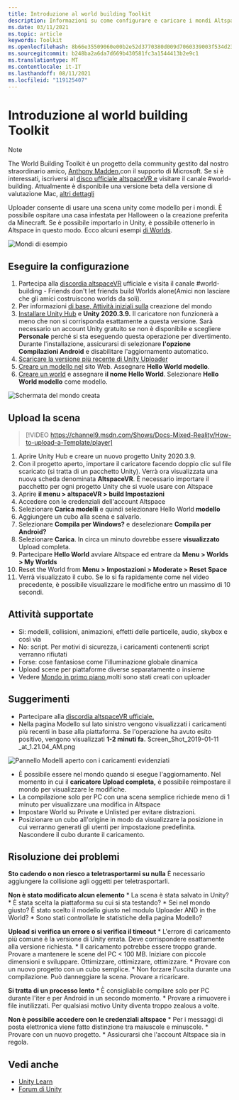 ```yaml
---
title: Introduzione al world building Toolkit
description: Informazioni su come configurare e caricare i mondi AltspaceVR usando i modelli di scena unity con l'Toolkit.
ms.date: 03/11/2021
ms.topic: article
keywords: Toolkit
ms.openlocfilehash: 8b66e35509060e00b2e52d3770380d009d7060339003f534d23fdd47372a57f0
ms.sourcegitcommit: b248ba2a6da7d669b430581fc3a1544413b2e9c1
ms.translationtype: MT
ms.contentlocale: it-IT
ms.lasthandoff: 08/11/2021
ms.locfileid: "119125407"
---
```

# <a name="introducing-the-world-building-toolkit"></a>Introduzione al world building Toolkit

> [!NOTE]
> The World Building Toolkit è un progetto della community gestito dal nostro straordinario amico, [Anthony Madden,](https://twitter.com/chigamesstudio)con il supporto di Microsoft. Se si è interessati, iscriversi al [disco ufficiale altspaceVR e](https://discordapp.com/invite/altspacevr) visitare il canale #world-building. Attualmente è disponibile una versione beta della versione di valutazione Mac, [altri dettagli](https://altvr.com/altspacevr-mac)

Uploader consente di usare una scena unity come modello per i mondi. È possibile ospitare una casa infestata per Halloween o la creazione preferita da Minecraft. Se è possibile importarlo in Unity, è possibile ottenerlo in Altspace in questo modo. Ecco alcuni esempi [di Worlds](https://account.altvr.com/worlds/1046572460192825569).

![Mondi di esempio](images/unity-uploader-img-01.png)

## <a name="setup"></a>Eseguire la configurazione

1. Partecipa alla [discordia altspaceVR](https://discordapp.com/invite/altspacevr) ufficiale e visita il canale #world-building - Friends don't let friends build Worlds alone(Amici non lasciare che gli amici costruiscono worlds da soli).
2. Per informazioni [di base, Attività iniziali sulla](world-building-getting-started.md) creazione del mondo
3. [Installare Unity Hub](https://blogs.unity3d.com/2018/01/24/streamline-your-workflow-introducing-unity-hub-beta) e **Unity 2020.3.9.** Il caricatore non funzionerà a meno che non si corrisponda esattamente a questa versione. Sarà necessario un account Unity gratuito se non è disponibile e scegliere **Personale** perché si sta eseguendo questa operazione per divertimento. Durante l'installazione, assicurarsi di selezionare **l'opzione Compilazioni Android** e disabilitare l'aggiornamento automatico.
4. [Scaricare la versione più recente di Unity Uploader](upgrading-content-to-the-latest-unity.md#altspacevr-uploader-v090-upgrade-guide)
5. [Creare un modello nel](https://account.altvr.com/space_templates/new) sito Web. Assegnare **Hello World modello**.
6. [Creare un world](https://account.altvr.com/worlds/my) e assegnare **il nome Hello World**. Selezionare **Hello World modello** come modello.

![Schermata del mondo creata](images/unity-uploader-img-02.png)

## <a name="upload-your-scene"></a>Upload la scena

> [!VIDEO https://channel9.msdn.com/Shows/Docs-Mixed-Reality/How-to-upload-a-Template/player]

1. Aprire Unity Hub e creare un nuovo progetto Unity 2020.3.9.
2. Con il progetto aperto, importare il caricatore facendo doppio clic sul file scaricato (si tratta di un pacchetto Unity). Verrà ora visualizzata una nuova scheda denominata **AltspaceVR**. È necessario importare il pacchetto per ogni progetto Unity che si vuole usare con Altspace
3. Aprire **il menu > altspaceVR > build Impostazioni**
4. Accedere con le credenziali dell'account Altspace
5. Selezionare **Carica modelli** e quindi selezionare Hello World **modello**
6. Aggiungere un cubo alla scena e salvarlo.
7. Selezionare **Compila per Windows?** e deselezionare **Compila per Android?**
8. Selezionare **Carica**. In circa un minuto dovrebbe essere **visualizzato** Upload completa.
9. Partecipare **Hello World** avviare Altspace ed entrare da **Menu > Worlds > My Worlds**
10. Reset the World from **Menu > Impostazioni > Moderate > Reset Space**
11. Verrà visualizzato il cubo. Se lo si fa rapidamente come nel video precedente, è possibile visualizzare le modifiche entro un massimo di 10 secondi.

## <a name="whats-supported"></a>Attività supportate

* Sì: modelli, collisioni, animazioni, effetti delle particelle, audio, skybox e così via
* No: script. Per motivi di sicurezza, i caricamenti contenenti script verranno rifiutati
* Forse: cose fantasiose come l'illuminazione globale dinamica
* Upload scene per piattaforme diverse separatamente o insieme
* Vedere [Mondo in primo piano,](https://account.altvr.com/worlds/featured)molti sono stati creati con uploader

## <a name="tips"></a>Suggerimenti

* Partecipare alla [discordia altspaceVR ufficiale.](https://discordapp.com/invite/altspacevr)
* Nella pagina Modello sul lato sinistro vengono visualizzati i caricamenti più recenti in base alla piattaforma. Se l'operazione ha avuto esito positivo, vengono visualizzati **1-2 minuti fa.** Screen_Shot_2019-01-11 _at_1.21.04_AM.png

![Pannello Modelli aperto con i caricamenti evidenziati](images/unity-uploader-img-03.png)

* È possibile essere nel mondo quando si esegue l'aggiornamento. Nel momento in cui il **caricatore Upload completa,** è possibile reimpostare il mondo per visualizzare le modifiche.
* La compilazione solo per PC con una scena semplice richiede meno di 1 minuto per visualizzare una modifica in Altspace
* Impostare World su Private e Unlisted per evitare distrazioni.
* Posizionare un cubo all'origine in modo da visualizzare la posizione in cui verranno generati gli utenti per impostazione predefinita. Nascondere il cubo durante il caricamento.

## <a name="troubleshooting"></a>Risoluzione dei problemi

**Sto cadendo o non riesco a teletrasportarmi su nulla** È necessario aggiungere la collisione agli oggetti per teletrasportarli.

**Non è stato modificato alcun elemento**
    * La scena è stata salvato in Unity?
    * È stata scelta la piattaforma su cui si sta testando?
    * Sei nel mondo giusto? È stato scelto il modello giusto nel modulo Uploader AND in the World?
    * Sono stati controllate le statistiche della pagina Modello?

**Upload si verifica un errore o si verifica il timeout**
    * L'errore di caricamento più comune è la versione di Unity errata. Deve corrispondere esattamente alla versione richiesta.
    * Il caricamento potrebbe essere troppo grande. Provare a mantenere le scene del PC < 100 MB. Iniziare con piccole dimensioni e sviluppare. Ottimizzare, ottimizzare, ottimizzare.
    * Provare con un nuovo progetto con un cubo semplice.
    * Non forzare l'uscita durante una compilazione. Può danneggiare la scena. Provare a ricaricare.

**Si tratta di un processo lento**
    * È consigliabile compilare solo per PC durante l'iter e per Android in un secondo momento.
    * Provare a rimuovere i file inutilizzati. Per qualsiasi motivo Unity diventa troppo zealous a volte.

**Non è possibile accedere con le credenziali altspace**
    * Per i messaggi di posta elettronica viene fatto distinzione tra maiuscole e minuscole.
    * Provare con un nuovo progetto.
    * Assicurarsi che l'account Altspace sia in regola.

## <a name="see-also"></a>Vedi anche

* [Unity Learn](https://unity3d.com/learn)
* [Forum di Unity](https://forum.unity.com)
